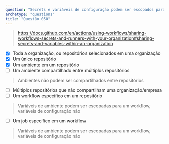 ```yaml
---
question: "Secrets e variáveis de configuração podem ser escopados para: (Selecione três.)"
archetype: "questions"
title: "Questão 050"
---
```



> https://docs.github.com/en/actions/using-workflows/sharing-workflows-secrets-and-runners-with-your-organization#sharing-secrets-and-variables-within-an-organization
- [x] Toda a organização, ou repositórios selecionados em uma organização
- [x] Um único repositório
- [x] Um ambiente em um repositório
- [ ] Um ambiente compartilhado entre múltiplos repositórios
> Ambientes não podem ser compartilhados entre repositórios
- [ ] Múltiplos repositórios que não compartilham uma organização/empresa
- [ ] Um workflow específico em um repositório
> Variáveis de ambiente podem ser escopadas para um workflow, variáveis de configuração não
- [ ] Um job específico em um workflow
> Variáveis de ambiente podem ser escopadas para um workflow, variáveis de configuração não
